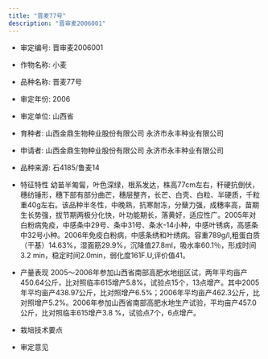 ```yaml
---
title: "晋麦77号"
description: "晋审麦2006001"
---
```

* 审定编号:  晋审麦2006001

*  作物名称:  小麦

*  品种名称:  晋麦77号

*  审定年份:  2006

*  审定单位:  山西省

* 育种者:   山西金鼎生物种业股份有限公司 永济市永丰种业有限公司

*  申请者:   山西金鼎生物种业股份有限公司 永济市永丰种业有限公司

*  品种来源:   石4185/鲁麦14

*  特征特性
 幼苗半匍匐，叶色深绿，根系发达，株高77cm左右，秆硬抗倒伏，穗纺锤形，穗下部有部分曲芒，穗层整齐，长芒、白壳、白粒、半硬质，千粒重40g左右。该品种半冬性，中晚熟，抗寒耐冻，分蘖力强，成穗率高，苗期生长势强，拔节期两极分化快，叶功能期长，落黄好，适应性广。2005年对白粉病免疫，中感条中29号、条中31号、条水-14小种，中感叶锈病，高感条中32号小种。2006年免疫白粉病，中感条绣和叶绣病。容重789g/l,粗蛋白质（干基）14.63%，湿面筋29.9%，沉降值27.8ml，吸水率60.1％，形成时间3.2 min，稳定时间2.0min，弱化度161F.U,评价值41。

*  产量表现
 2005～2006年参加山西省南部高肥水地组区试，两年平均亩产450.64公斤，比对照临丰615增产5.8%，试验点15个，13点增产。其中2005年平均亩产438.97公斤，比对照增产6.5%；2006年平均亩产462.3公斤，比对照增产5.2%。2006年参加山西省南部高肥水地生产试验，平均亩产457.0公斤，比对照临丰615增产3.8 %，试验点7个，6点增产。

*  栽培技术要点


*  审定意见

